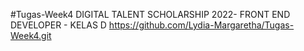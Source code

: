 #Tugas-Week4
DIGITAL TALENT SCHOLARSHIP 2022- FRONT END DEVELOPER - KELAS D
https://github.com/Lydia-Margaretha/Tugas-Week4.git

